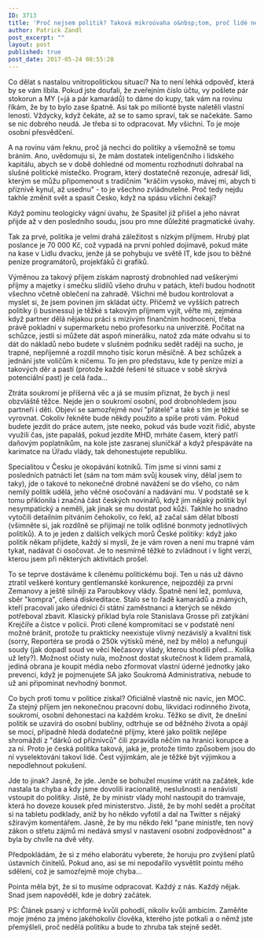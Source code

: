 ```yaml
---
ID: 3713
title: 'Proč nejsem politik? Taková mikroúvaha o&nbsp;tom, proč lidé nejdou do politiky.'
author: Patrick Zandl
post_excerpt: ""
layout: post
published: true
post_date: 2017-05-24 08:55:28
---
```

Co dělat s nastalou vnitropolitickou situací? Na to není lehká odpověď, která by se vám líbila. Pokud jste doufali, že zveřejním číslo účtu, vy pošlete pár stokorun a MY (=já a pár kamarádů) to dáme do kupy, tak vám na rovinu říkám, že by to bylo zase špatně. Asi tak po milionté byste naletěli vlastní lenosti. Vždycky, když čekáte, až se to samo spraví, tak se načekáte. Samo se nic dobrého neudá. Je třeba si to odpracovat. My všichni. To je moje osobní přesvědčení.

A na rovinu vám řeknu, proč já nechci do politiky a všemožně se tomu bráním. Ano, uvědomuju si, že mám dostatek inteligenčního i lidského kapitálu, abych se v době dohledné od momentu rozhodnutí dohrabal na slušné politické místečko. Program, který dostatečně rezonuje, adresář lidí, kterým se můžu připomenout s tradičním "kráčím vysoko, mávej mi, abych ti příznivě kynul, až usednu" - to je všechno zvládnutelné. Proč tedy nejdu takhle změnit svět a spasit Česko, když na spásu všichni čekají?

Když pominu teologicky vágní úvahu, že Spasitel již přišel a jeho návrat přijde až v den posledního soudu, jsou pro mne důležité pragmatické úvahy.

Tak za prvé, politika je velmi drahá záležitost s nízkým příjmem. Hrubý plat poslance je 70 000 Kč, což vypadá na první pohled dojímavě, pokud máte na kase v Lidlu dvacku, jenže já se pohybuju ve světě IT, kde jsou to běžné peníze programátorů, projekťáků či grafiků.

Výměnou za takový příjem získám naprostý drobnohled nad veškerými příjmy a majetky i smečku slídilů všeho druhu v patách, kteří budou hodnotit všechno včetně oblečení na zahradě. Všichni mě budou kontrolovat a myslet si, že jsem povinen jim skládat účty. Přičemž ve vyšších patrech politiky (i businessu) je těžké s takovým příjmem vyjít, věřte mi, zejména když partner dělá nějakou práci s mizivým finančním hodnocení, třeba právě pokladní v supermarketu nebo profesorku na univerzitě. Počítat na schůzce, jestli si můžete dát aspoň minerálku, natož zda máte odvahu si to dát do nákladů nebo budete v slušném podniku sedět raději na sucho, je trapné, nepříjemné a rozdíl mnoho tisíc korun měsíčně. A bez schůzek a jednání jste voličům k ničemu. To jen pro představu, kde ty peníze mizí a takových děr a pastí (protože každé řešení té situace v sobě skrývá potenciální past) je celá řada...

Ztráta soukromí je příšerná věc a já se musím přiznat, že bych ji nesl obzvláště těžce. Nejde jen o soukromí osobní, pod drobnohledem jsou partneři i děti. Objeví se samozřejmě noví "přátelé" a také s tím je těžké se vyrovnat. Cokoliv řekněte bude někdy použito a spíše proti vám. Pokud budete jezdit do práce autem, jste neeko, pokud vás bude vozit řidič, abyste využili čas, jste papaláš, pokud jezdíte MHD, mrháte časem, který patří daňovým poplatníkům, na kole jste zasranej sluníčkář a když přespáváte na karimatce na Úřadu vlády, tak dehonestujete republiku.

Specialitou v Česku je okopávání kotníků. Tím jsme si vinni sami z posledních patnácti let (sám na tom mám svůj kousek viny, dělal jsem to taky), jde o takové to nekonečné drobné navážení se do všeho, co nám nemilý politik udělá, jeho věčné osočování a nadávání mu. V podstatě se k tomu přiklonila i značná část českých novinářů, když jim nějaký politik byl nesympatický a neměli, jak jinak se mu dostat pod kůži. Takhle ho snadno vytočili detailním pitváním čehokoliv, co řekl, až začal sám dělat blbosti (všimněte si, jak rozdílně se přijímají ne tolik odlišné bonmoty jednotlivých politiků). A to je jeden z dalších velkých morů České politiky: když jako politik někam přijdete, každý si myslí, že je vám roven a není mu trapné vám tykat, nadávat či osočovat. Je to nesmírně těžké to zvládnout i v light verzi, kterou jsem při některých aktivitách prošel.

To se teprve dostáváme k cílenému politickému boji. Ten u nás už dávno ztratil veškeré kontury gentlemanské konkurence, nejpozději za první Zemanovy a ještě silněji za Paroubkovy vlády. Špatně není lež, pomluva, sběr "kompra", cílená diskreditace. Stalo se to řadě kamarádů a známých, kteří pracovali jako úředníci či státní zaměstnanci a kterých se někdo potřeboval zbavit. Klasický příklad byla role Stanislava Grosse při zatýkání Krejčíře a čistce v policii. Proti cílené kompromitaci se v podstatě není možné bránit, protože tu prakticky neexistuje vlivný nezávislý a kvalitní tisk (sorry, Reportéra se prodá o 250k výtisků méně, než by mělo) a nefungují soudy (jak dopadl soud ve věci Nečasovy vlády, kterou shodili před... Kolika už lety?). Možnost očisty nula, možnost dostat skutečnost k lidem pramalá, jediná obrana je koupit média nebo zformovat vlastní úderné jednotky jako prevenci, když je pojmenujete SA jako Soukromá Administrativa, nebude to už ani připomínat nevhodný bonmot.

Co bych proti tomu v politice získal? Oficiálně vlastně nic navíc, jen MOC. Za stejný příjem jen nekonečnou pracovní dobu, likvidaci rodinného života, soukromí, osobní dehonestaci na každém kroku. Těžko se divit, že dnešní politik se uzavírá do osobní bubliny, odtrhuje se od běžného života a opájí se mocí, případně hledá dodatečné příjmy, které jako politik nejlépe shromáždí z "dárků od příznivců" čili zpravidla něčím na hranici korupce a za ní. Proto je česká politika taková, jaká je, protože tímto způsobem jsou do ní vyselektováni takoví lidé. Čest výjimkám, ale je těžké být výjimkou a nepodlehnout pokušení.

Jde to jinak? Jasně, že jde. Jenže se bohužel musíme vrátit na začátek, kde nastala ta chyba a kdy jsme dovolili iracionalitě, neslušnosti a nenávisti vstoupit do politiky. Jistě, že by ministr vlády mohl nastoupit do tramvaje, která ho doveze kousek před ministerstvo. Jistě, že by mohl sedět a pročítat si na tabletu podklady, aniž by ho někdo vyfotil a dal na Twitter s nějaký sžíravým komentářem. Jasně, že by mu někdo řekl "pane ministře, ten nový zákon o střetu zájmů mi nedává smysl v nastavení osobní zodpovědnost" a byla by chvíle na dvě věty.

Předpokládám, že si z mého elaborátu vyberete, že horuju pro zvýšení platů ústavních činitelů. Pokud ano, asi se mi nepodařilo vysvětlit pointu mého sdělení, což je samozřejmě moje chyba...

Pointa měla být, že si to musíme odpracovat. Každý z nás. Každý nějak. Snad jsem napověděl, kde je dobrý začátek.

PS: Článek psaný v ichformě kvůli pohodlí, nikoliv kvůli ambicím. Zaměňte moje jméno za jméno jakéhokoliv člověka, kterého jste potkali a o němž jste přemýšleli, proč nedělá politiku a bude to zhruba tak stejně sedět.